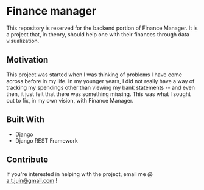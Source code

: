 # Finance manager

This repository is reserved for the backend portion of Finance Manager. It is a project that, in theory, should help one with their finances through data visualization.

## Motivation

This project was started when I was thinking of problems I have come across before in my life. In my younger years, I did not really have a way of tracking my spendings other than viewing my bank statements -- and even then, it just felt that there was something missing. This was what I sought out to fix, in my own vision, with Finance Manager.

## Built With

 - Django
 - Django REST Framework

## Contribute

If you're interested in helping with the project, email me @ a.t.juin@gmail.com !
